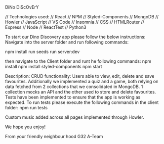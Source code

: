 DiNo DiScOvErY

// Technologies used:
// React
// NPM 
// Styled-Components
// MongoDB
// Howler
// JavaScript
// VS Code 
// Insomnia
// CSS
// HTMLRouter
// Express
// Node
// ReactTest
// Python3

To start our Dino Discovery app please follow the below instructions:
Navigate into the server folder and run following commands:

npm install
run seeds
run server:dev

then navigate to the Client folder and runt he following commands:
npm install
npm install styled-components
npm start

Description:
CRUD functionality:
Users able to view, edit, delete and save favourites. Additionally we implemented a quiz and a game, both relying on data fetched from 2 collections that we consolidated in MongoDB. 1 collection mocks an API and the other used to store and delete favourites. Tests have been implemented to ensure that the app is working as expected. 
To run tests please execute the following commands in the client folder:
npm run tests

Custom music added across all pages implemented through Howler. 

We hope you enjoy!

From your friendly neighbour hood G32 A-Team



